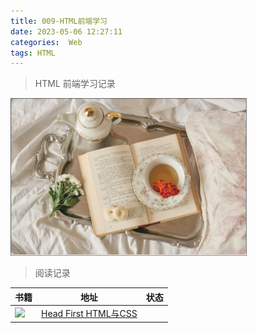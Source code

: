 ```yaml
---
title: 009-HTML前端学习
date: 2023-05-06 12:27:11
categories:  Web
tags: HTML
---
```


> HTML 前端学习记录


<img src="../images/20230506/2023050601.PNG"  height ="50%" width="75%"/>



<!--more-->


> 阅读记录





| 书籍 | 地址                                                              | 状态 |
| ---- | ----------------------------------------------------------------- | ---- |
|![](https://img1.doubanio.com/view/subject/s/public/s28988547.jpg)      | [Head First HTML与CSS](https://book.douban.com/subject/25752357/) |      |
